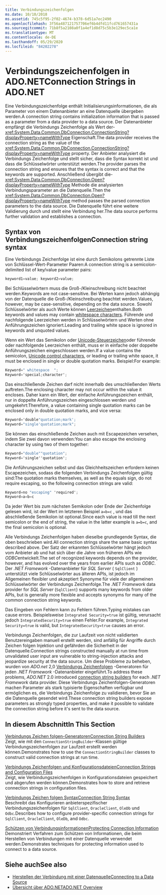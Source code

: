 ```yaml
---
title: Verbindungszeichenfolgen
ms.date: 10/10/2018
ms.assetid: 745c5f95-2f02-4674-b378-6d51a7ec2490
ms.openlocfilehash: 3f56a487121757706ef6b4dfd11fcd761657431a
ms.sourcegitcommit: 71b8f5a2108a0f1a4ef1d8d75c5b3e129ec5ca1e
ms.translationtype: MT
ms.contentlocale: de-DE
ms.lasthandoff: 05/29/2020
ms.locfileid: "84202278"
---
```

# <a name="connection-strings-in-adonet"></a><span data-ttu-id="32ce6-102">Verbindungszeichenfolgen in ADO.NET</span><span class="sxs-lookup"><span data-stu-id="32ce6-102">Connection Strings in ADO.NET</span></span>

<span data-ttu-id="32ce6-103">Eine Verbindungszeichenfolge enthält Initialisierungsinformationen, die als Parameter von einem Datenanbieter an eine Datenquelle übergeben werden.</span><span class="sxs-lookup"><span data-stu-id="32ce6-103">A connection string contains initialization information that is passed as a parameter from a data provider to a data source.</span></span> <span data-ttu-id="32ce6-104">Der Datenanbieter empfängt die Verbindungs Zeichenfolge als Wert der- <xref:System.Data.Common.DbConnection.ConnectionString?displayProperty=nameWithType> Eigenschaft.</span><span class="sxs-lookup"><span data-stu-id="32ce6-104">The data provider receives the connection string as the value of the <xref:System.Data.Common.DbConnection.ConnectionString?displayProperty=nameWithType> property.</span></span> <span data-ttu-id="32ce6-105">Der Anbieter analysiert die Verbindungs Zeichenfolge und stellt sicher, dass die Syntax korrekt ist und dass die Schlüsselwörter unterstützt werden.</span><span class="sxs-lookup"><span data-stu-id="32ce6-105">The provider parses the connection string and ensures that the syntax is correct and that the keywords are supported.</span></span> <span data-ttu-id="32ce6-106">Anschließend übergibt die- <xref:System.Data.Common.DbConnection.Open?displayProperty=nameWithType> Methode die analysierten Verbindungsparameter an die Datenquelle.</span><span class="sxs-lookup"><span data-stu-id="32ce6-106">Then the <xref:System.Data.Common.DbConnection.Open?displayProperty=nameWithType> method passes the parsed connection parameters to the data source.</span></span> <span data-ttu-id="32ce6-107">Die Datenquelle führt eine weitere Validierung durch und stellt eine Verbindung her.</span><span class="sxs-lookup"><span data-stu-id="32ce6-107">The data source performs further validation and establishes a connection.</span></span>

## <a name="connection-string-syntax"></a><span data-ttu-id="32ce6-108">Syntax von Verbindungszeichenfolgen</span><span class="sxs-lookup"><span data-stu-id="32ce6-108">Connection string syntax</span></span>

<span data-ttu-id="32ce6-109">Eine Verbindungs Zeichenfolge ist eine durch Semikolons getrennte Liste von Schlüssel-Wert-Parameter Paaren:</span><span class="sxs-lookup"><span data-stu-id="32ce6-109">A connection string is a semicolon-delimited list of key/value parameter pairs:</span></span>

```csharp
keyword1=value; keyword2=value;
```

<span data-ttu-id="32ce6-110">Bei Schlüsselwörtern muss die Groß-/Kleinschreibung nicht beachtet werden.</span><span class="sxs-lookup"><span data-stu-id="32ce6-110">Keywords are not case-sensitive.</span></span> <span data-ttu-id="32ce6-111">Bei Werten kann jedoch abhängig von der Datenquelle die Groß-/Kleinschreibung beachtet werden.</span><span class="sxs-lookup"><span data-stu-id="32ce6-111">Values, however, may be case-sensitive, depending on the data source.</span></span> <span data-ttu-id="32ce6-112">Sowohl Schlüsselwörter als auch Werte können [Leerzeichen](https://en.wikipedia.org/wiki/Whitespace_character#Unicode)enthalten.</span><span class="sxs-lookup"><span data-stu-id="32ce6-112">Both keywords and values may contain [whitespace characters](https://en.wikipedia.org/wiki/Whitespace_character#Unicode).</span></span> <span data-ttu-id="32ce6-113">Führende und nachfolgende Leerzeichen werden in Schlüsselwörtern und Werten ohne Anführungszeichen ignoriert.</span><span class="sxs-lookup"><span data-stu-id="32ce6-113">Leading and trailing white space is ignored in keywords and unquoted values.</span></span>

<span data-ttu-id="32ce6-114">Wenn ein Wert das Semikolon oder [Unicode-Steuerzeichen](https://en.wikipedia.org/wiki/Unicode_control_characters)oder führende oder nachfolgende Leerzeichen enthält, muss er in einfache oder doppelte Anführungszeichen eingeschlossen werden.</span><span class="sxs-lookup"><span data-stu-id="32ce6-114">If a value contains the semicolon, [Unicode control characters](https://en.wikipedia.org/wiki/Unicode_control_characters), or leading or trailing white space, it must be enclosed in single or double quotation marks.</span></span> <span data-ttu-id="32ce6-115">Beispiel:</span><span class="sxs-lookup"><span data-stu-id="32ce6-115">For example:</span></span>

```csharp
Keyword=" whitespace  ";
Keyword='special;character';
```

<span data-ttu-id="32ce6-116">Das einschließende Zeichen darf nicht innerhalb des umschließenden Werts auftreten.</span><span class="sxs-lookup"><span data-stu-id="32ce6-116">The enclosing character may not occur within the value it encloses.</span></span> <span data-ttu-id="32ce6-117">Daher kann ein Wert, der einfache Anführungszeichen enthält, nur in doppelte Anführungszeichen eingeschlossen werden und umgekehrt:</span><span class="sxs-lookup"><span data-stu-id="32ce6-117">Therefore, a value containing single quotation marks can be enclosed only in double quotation marks, and vice versa:</span></span>

```csharp
Keyword='double"quotation;mark';
Keyword="single'quotation;mark";
```

<span data-ttu-id="32ce6-118">Sie können das einschließende Zeichen auch mit Escapezeichen versehen, indem Sie zwei davon verwenden:</span><span class="sxs-lookup"><span data-stu-id="32ce6-118">You can also escape the enclosing character by using two of them together:</span></span>

```csharp
Keyword="double""quotation";
Keyword='single''quotation';
```

<span data-ttu-id="32ce6-119">Die Anführungszeichen selbst und das Gleichheitszeichen erfordern keinen Escapezeichen, sodass die folgenden Verbindungs Zeichenfolgen gültig sind:</span><span class="sxs-lookup"><span data-stu-id="32ce6-119">The quotation marks themselves, as well as the equals sign, do not require escaping, so the following connection strings are valid:</span></span>

```csharp
Keyword=no "escaping" 'required';
Keyword=a=b=c
```

<span data-ttu-id="32ce6-120">Da jeder Wert bis zum nächsten Semikolon oder Ende der Zeichenfolge gelesen wird, ist der Wert im letzteren Beispiel `a=b=c` , und das abschließende Semikolon ist optional.</span><span class="sxs-lookup"><span data-stu-id="32ce6-120">Since each value is read till the next semicolon or the end of string, the value in the latter example is `a=b=c`, and the final semicolon is optional.</span></span>

<span data-ttu-id="32ce6-121">Alle Verbindungs Zeichenfolgen haben dieselbe grundlegende Syntax, die oben beschrieben wird.</span><span class="sxs-lookup"><span data-stu-id="32ce6-121">All connection strings share the same basic syntax described above.</span></span> <span data-ttu-id="32ce6-122">Der Satz der erkannten Schlüsselwörter hängt jedoch vom Anbieter ab und hat sich über die Jahre von früheren APIs wie *ODBC*entwickelt.</span><span class="sxs-lookup"><span data-stu-id="32ce6-122">The set of recognized keywords depends on the provider, however, and has evolved over the years from earlier APIs such as *ODBC*.</span></span> <span data-ttu-id="32ce6-123">Der *.NET Framework* -Datenanbieter für *SQL Server* ( `SqlClient` ) unterstützt viele Schlüsselwörter aus älteren APIs, ist jedoch im Allgemeinen flexibler und akzeptiert Synonyme für viele der allgemeinen Schlüsselwörter der Verbindungs Zeichenfolge.</span><span class="sxs-lookup"><span data-stu-id="32ce6-123">The *.NET Framework* data provider for *SQL Server* (`SqlClient`) supports many keywords from older APIs, but is generally more flexible and accepts synonyms for many of the common connection string keywords.</span></span>

<span data-ttu-id="32ce6-124">Das Eingeben von Fehlern kann zu Fehlern führen.</span><span class="sxs-lookup"><span data-stu-id="32ce6-124">Typing mistakes can cause errors.</span></span> <span data-ttu-id="32ce6-125">Beispielsweise `Integrated Security=true` ist gültig, verursacht jedoch `IntegratedSecurity=true` einen Fehler.</span><span class="sxs-lookup"><span data-stu-id="32ce6-125">For example, `Integrated Security=true` is valid, but `IntegratedSecurity=true` causes an error.</span></span>

<span data-ttu-id="32ce6-126">Verbindungs Zeichenfolgen, die zur Laufzeit von nicht validierten Benutzereingaben manuell erstellt werden, sind anfällig für Angriffe durch Zeichen folgen Injektion und gefährden die Sicherheit in der Datenquelle.</span><span class="sxs-lookup"><span data-stu-id="32ce6-126">Connection strings constructed manually at run time from unvalidated user input are vulnerable to string-injection attacks and jeopardize security at the data source.</span></span> <span data-ttu-id="32ce6-127">Um diese Probleme zu beheben, wurden von *ADO.net* 2,0 [Verbindungs Zeichenfolgen](connection-string-builders.md) -Generatoren für jeden *.NET Framework* -Datenanbieter eingeführt.</span><span class="sxs-lookup"><span data-stu-id="32ce6-127">To address these problems, *ADO.NET* 2.0 introduced [connection string builders](connection-string-builders.md) for each *.NET Framework* data provider.</span></span> <span data-ttu-id="32ce6-128">Diese Verbindungs Zeichenfolgen-Generatoren machen Parameter als stark typisierte Eigenschaften verfügbar und ermöglichen es, die Verbindungs Zeichenfolge zu validieren, bevor Sie an die Datenquelle gesendet wird.</span><span class="sxs-lookup"><span data-stu-id="32ce6-128">These connection string builders expose parameters as strongly typed properties, and make it possible to validate the connection string before it's sent to the data source.</span></span>

## <a name="in-this-section"></a><span data-ttu-id="32ce6-129">In diesem Abschnitt</span><span class="sxs-lookup"><span data-stu-id="32ce6-129">In This Section</span></span>

<span data-ttu-id="32ce6-130">[Verbindungs Zeichen folgen-Generatoren](connection-string-builders.md)</span><span class="sxs-lookup"><span data-stu-id="32ce6-130">[Connection String Builders](connection-string-builders.md)</span></span>\
<span data-ttu-id="32ce6-131">Zeigt, wie mit den `ConnectionStringBuilder`-Klassen gültige Verbindungszeichenfolgen zur Laufzeit erstellt werden können.</span><span class="sxs-lookup"><span data-stu-id="32ce6-131">Demonstrates how to use the `ConnectionStringBuilder` classes to construct valid connection strings at run time.</span></span>

<span data-ttu-id="32ce6-132">[Verbindungs Zeichenfolgen und Konfigurationsdateien](connection-strings-and-configuration-files.md)</span><span class="sxs-lookup"><span data-stu-id="32ce6-132">[Connection Strings and Configuration Files](connection-strings-and-configuration-files.md)</span></span>\
<span data-ttu-id="32ce6-133">Zeigt, wie Verbindungszeichenfolgen in Konfigurationsdateien gespeichert und abgerufen werden können.</span><span class="sxs-lookup"><span data-stu-id="32ce6-133">Demonstrates how to store and retrieve connection strings in configuration files.</span></span>

<span data-ttu-id="32ce6-134">[Verbindungs Zeichen folgen Syntax](connection-string-syntax.md)</span><span class="sxs-lookup"><span data-stu-id="32ce6-134">[Connection String Syntax](connection-string-syntax.md)</span></span>\
<span data-ttu-id="32ce6-135">Beschreibt das Konfigurieren anbieterspezifischer Verbindungszeichenfolgen für `SqlClient`, `OracleClient`, `OleDb` und `Odbc`.</span><span class="sxs-lookup"><span data-stu-id="32ce6-135">Describes how to configure provider-specific connection strings for `SqlClient`, `OracleClient`, `OleDb`, and `Odbc`.</span></span>

<span data-ttu-id="32ce6-136">[Schützen von Verbindungsinformationen](protecting-connection-information.md)</span><span class="sxs-lookup"><span data-stu-id="32ce6-136">[Protecting Connection Information](protecting-connection-information.md)</span></span>\
<span data-ttu-id="32ce6-137">Demonstriert Verfahren zum Schützen von Informationen, die beim Herstellen von Verbindungen mit einer Datenquelle verwendet werden.</span><span class="sxs-lookup"><span data-stu-id="32ce6-137">Demonstrates techniques for protecting information used to connect to a data source.</span></span>

## <a name="see-also"></a><span data-ttu-id="32ce6-138">Siehe auch</span><span class="sxs-lookup"><span data-stu-id="32ce6-138">See also</span></span>

- [<span data-ttu-id="32ce6-139">Herstellen der Verbindung mit einer Datenquelle</span><span class="sxs-lookup"><span data-stu-id="32ce6-139">Connecting to a Data Source</span></span>](/cpp/data/odbc/connecting-to-a-data-source)
- [<span data-ttu-id="32ce6-140">Übersicht über ADO.NET</span><span class="sxs-lookup"><span data-stu-id="32ce6-140">ADO.NET Overview</span></span>](ado-net-overview.md)
